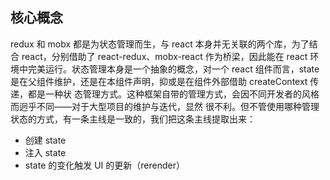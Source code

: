 ## 核心概念

redux 和 mobx 都是为状态管理⽽⽣，与 react 本身并⽆关联的两个库，为了结合 react，分别借助了 react-redux、mobx-react 作为桥梁，因此能在 react 环境中完美运⾏。状态管理本身是⼀个抽象的概念，对⼀个 react 组件⽽⾔，state 是在⽗组件维护，还是在本组件声明，抑或是在组件外部借助 createContext 传递，都是⼀种状 态管理⽅式。这种框架⾃带的管理⽅式，会因不同开发者的⻛格⽽迥乎不同——对于⼤型项⽬的维护与迭代，显然 很不利。但不管使⽤哪种管理状态的⽅式，有⼀条主线是⼀致的，我们把这条主线提取出来：

- 创建 state 
- 注⼊ state 
- state 的变化触发 UI 的更新（rerender）